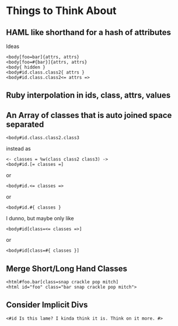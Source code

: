 # Things to Think About

## HAML like shorthand for a hash of attributes
Ideas

    <body[foo=bar]{attrs, attrs}
    <body[foo=#{bar}]{attrs, attrs}
    <body{ hidden }
    <body#id.class.class2{ attrs }
    <body#id.class.class2<= attrs =>

## Ruby interpolation in ids, class, attrs, values

## An Array of classes that is auto joined space separated
    <body#id.class.class2.class3

instead as

    <- classes = %w(class class2 class3) ->
    <body#id.[= classes =]

or

    <body#id.<= classes =>

or

    <body#id.#{ classes }

I dunno, but maybe only like

    <body#id[class=<= classes =>]

or

    <body#id[class=#{ classes }]

## Merge Short/Long Hand Classes
    <html#foo.bar[class=snap crackle pop mitch]
    <html id="foo" class="bar snap crackle pop mitch">

## Consider Implicit Divs
    <#id Is this lame? I kinda think it is. Think on it more. #>

